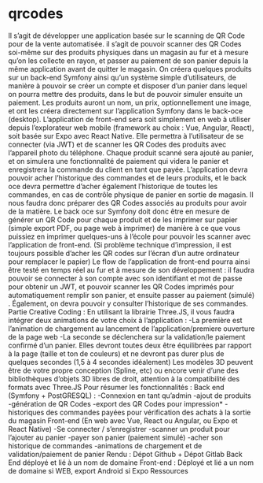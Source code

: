 # qrcodes

  Il s’agit de développer une application basée sur le scanning de QR Code pour de la
vente automatisée.
il s’agit de pouvoir scanner des QR Codes soi-même sur des produits physiques dans un
magasin au fur et à mesure qu’on les collecte en rayon, et passer au paiement de son
panier depuis la même application avant de quitter le magasin.
On créera quelques produits sur un back-end Symfony ainsi qu’un système simple
d’utilisateurs, de manière à pouvoir se créer un compte et disposer d’un panier dans
lequel on pourra mettre des produits, dans le but de pouvoir simuler ensuite un
paiement. Les produits auront un nom, un prix, optionnellement une image, et ont les
créera directement sur l’application Symfony dans le back-oce (desktop).
L’application de front-end sera soit simplement en web à utiliser depuis l’explorateur
web mobile (framework au choix : Vue, Angular, React), soit basée sur Expo avec React
Native. Elle permettra à l’utilisateur de se connecter (via JWT) et de scanner les QR
Codes des produits avec l’appareil photo du téléphone. Chaque produit scanné sera
ajouté au panier, et on simulera une fonctionnalité de paiement qui videra le panier et
enregistrera la commande du client en tant que payée. L’application devra pouvoir
acher l’historique des commandes et de leurs produits, et le back oce devra
permettre d’acher également l’historique de toutes les commandes, en cas de
contrôle physique de panier en sortie de magasin.
Il nous faudra donc préparer des QR Codes associés au produits pour avoir de la
matière. Le back oce sur Symfony doit donc être en mesure de générer un QR Code
pour chaque produit et de les imprimer sur papier (simple export PDF, ou page web à
imprimer) de manière à ce que vous puissiez en imprimer quelques-uns à l’école pour
pouvoir les scanner avec l’application de front-end. (Si problème technique
d’impression, il est toujours possible d’acher les QR codes sur l’écran d’un autre
ordinateur pour remplacer le papier)
Le flow de l’application de front-end pourra ainsi être testé en temps réel au fur et à
mesure de son développement : il faudra pouvoir se connecter à son compte avec son
identifiant et mot de passe pour obtenir un JWT, et pouvoir scanner les QR Codes
imprimés pour automatiquement remplir son panier, et ensuite passer au paiement
(simulé) . Également, on devra pouvoir y consulter l’historique de ses commandes.
Partie Creative Coding :
En utilisant la librairie Three.JS, il vous faudra intégrer deux animations de votre choix à
l’application :
-La première est l’animation de chargement au lancement de l’application/premiere
ouverture de la page web
-La seconde se déclenchera sur la validation/le paiement confirmé d’un panier.
Elles devront toutes deux être équilibrées par rapport à la page (taille et ton de
couleurs) et ne devront pas durer plus de quelques secondes (1,5 à 4 secondes
idéalement)
Les modèles 3D peuvent être de votre propre conception (Spline, etc) ou encore venir
d’une des bibliothèques d’objets 3D libres de droit, attention à la compatibilité des
formats avec Three.JS
Pour résumer les fonctionnalités :
Back end (Symfony + PostGRESQL) :
-Connexion en tant qu’admin
-ajout de produits
-génération de QR Codes
-export des QR Codes pour impression*
-historiques des commandes payées pour vérification des achats à la sortie du
magasin
Front-end (En web avec Vue, React ou Angular, ou Expo et React Native)
-Se connecter / s’enregistrer
-scanner un produit pour l’ajouter au panier
-payer son panier (paiement simulé)
-acher son historique de commandes
-animations de chargement et de validation/paiement de panier
Rendu : Dépot Github + Dépot Gitlab
Back End déployé et lié à un nom de domaine
Front-end : Déployé et lié a un nom de domaine si WEB, export Android si Expo
Ressources
